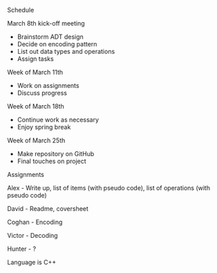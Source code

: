 Schedule

March 8th kick-off meeting
  - Brainstorm ADT design
  - Decide on encoding pattern
  - List out data types and operations
  - Assign tasks

Week of March 11th
  - Work on assignments
  - Discuss progress

Week of March 18th
  - Continue work as necessary
  - Enjoy spring break

Week of March 25th
  - Make repository on GitHub
  - Final touches on project


Assignments

Alex - Write up, list of items (with pseudo code), list of operations (with pseudo code)

David - Readme, coversheet

Coghan - Encoding

Victor - Decoding

Hunter - ?


Language is C++



